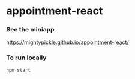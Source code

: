 # appointment-react
### See the miniapp
https://mightypickle.github.io/appointment-react/
### To run locally
`npm start`
